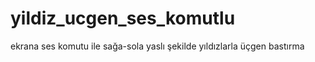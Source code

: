 # yildiz_ucgen_ses_komutlu
ekrana ses komutu ile  sağa-sola yaslı şekilde yıldızlarla üçgen bastırma
